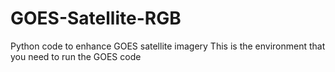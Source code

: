 # GOES-Satellite-RGB
Python code to enhance GOES satellite imagery
This is the environment that you need to run the GOES code
